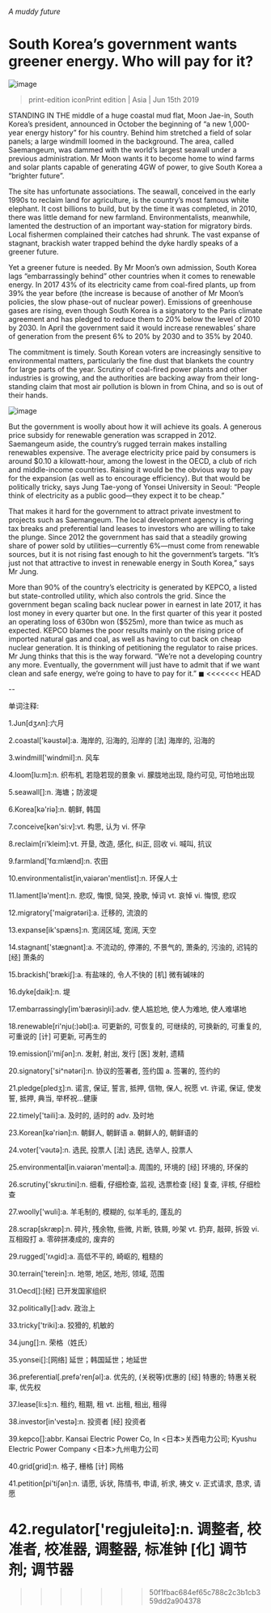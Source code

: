 ###### A muddy future
# South Korea’s government wants greener energy. Who will pay for it? 
![image](images/20190615_asp506.jpg) 
> print-edition iconPrint edition | Asia | Jun 15th 2019 
STANDING IN THE middle of a huge coastal mud flat, Moon Jae-in, South Korea’s president, announced in October the beginning of “a new 1,000-year energy history” for his country. Behind him stretched a field of solar panels; a large windmill loomed in the background. The area, called Saemangeum, was dammed with the world’s largest seawall under a previous administration. Mr Moon wants it to become home to wind farms and solar plants capable of generating 4GW of power, to give South Korea a “brighter future”. 
The site has unfortunate associations. The seawall, conceived in the early 1990s to reclaim land for agriculture, is the country’s most famous white elephant. It cost billions to build, but by the time it was completed, in 2010, there was little demand for new farmland. Environmentalists, meanwhile, lamented the destruction of an important way-station for migratory birds. Local fishermen complained their catches had shrunk. The vast expanse of stagnant, brackish water trapped behind the dyke hardly speaks of a greener future. 
Yet a greener future is needed. By Mr Moon’s own admission, South Korea lags “embarrassingly behind” other countries when it comes to renewable energy. In 2017 43% of its electricity came from coal-fired plants, up from 39% the year before (the increase is because of another of Mr Moon’s policies, the slow phase-out of nuclear power). Emissions of greenhouse gases are rising, even though South Korea is a signatory to the Paris climate agreement and has pledged to reduce them to 20% below the level of 2010 by 2030. In April the government said it would increase renewables’ share of generation from the present 6% to 20% by 2030 and to 35% by 2040. 
The commitment is timely. South Korean voters are increasingly sensitive to environmental matters, particularly the fine dust that blankets the country for large parts of the year. Scrutiny of coal-fired power plants and other industries is growing, and the authorities are backing away from their long-standing claim that most air pollution is blown in from China, and so is out of their hands. 
![image](images/20190615_asc240.png) 
But the government is woolly about how it will achieve its goals. A generous price subsidy for renewable generation was scrapped in 2012. Saemangeum aside, the country’s rugged terrain makes installing renewables expensive. The average electricity price paid by consumers is around $0.10 a kilowatt-hour, among the lowest in the OECD, a club of rich and middle-income countries. Raising it would be the obvious way to pay for the expansion (as well as to encourage efficiency). But that would be politically tricky, says Jung Tae-yong of Yonsei University in Seoul: “People think of electricity as a public good—they expect it to be cheap.” 
That makes it hard for the government to attract private investment to projects such as Saemangeum. The local development agency is offering tax breaks and preferential land leases to investors who are willing to take the plunge. Since 2012 the government has said that a steadily growing share of power sold by utilities—currently 6%—must come from renewable sources, but it is not rising fast enough to hit the government’s targets. “It’s just not that attractive to invest in renewable energy in South Korea,” says Mr Jung. 
More than 90% of the country’s electricity is generated by KEPCO, a listed but state-controlled utility, which also controls the grid. Since the government began scaling back nuclear power in earnest in late 2017, it has lost money in every quarter but one. In the first quarter of this year it posted an operating loss of 630bn won ($525m), more than twice as much as expected. KEPCO blames the poor results mainly on the rising price of imported natural gas and coal, as well as having to cut back on cheap nuclear generation. It is thinking of petitioning the regulator to raise prices. Mr Jung thinks that this is the way forward. “We’re not a developing country any more. Eventually, the government will just have to admit that if we want clean and safe energy, we’re going to have to pay for it.” ◼ 
<<<<<<< HEAD
-- 
 单词注释:
1.Jun[dʒʌn]:六月 
2.coastal['kәustәl]:a. 海岸的, 沿海的, 沿岸的 [法] 海岸的, 沿海的 
3.windmill['windmil]:n. 风车 
4.loom[lu:m]:n. 织布机, 若隐若现的景象 vi. 朦胧地出现, 隐约可见, 可怕地出现 
5.seawall[]:n. 海塘；防波堤 
6.Korea[kә'riә]:n. 朝鲜, 韩国 
7.conceive[kәn'si:v]:vt. 构思, 认为 vi. 怀孕 
8.reclaim[ri'kleim]:vt. 开垦, 改造, 感化, 纠正, 回收 vi. 喊叫, 抗议 
9.farmland['fɑ:mlænd]:n. 农田 
10.environmentalist[in,vaiәrәn'mentlist]:n. 环保人士 
11.lament[lә'ment]:n. 悲叹, 悔恨, 恸哭, 挽歌, 悼词 vt. 哀悼 vi. 悔恨, 悲叹 
12.migratory['maigrәtәri]:a. 迁移的, 流浪的 
13.expanse[ik'spæns]:n. 宽阔区域, 宽阔, 天空 
14.stagnant['stægnәnt]:a. 不流动的, 停滞的, 不景气的, 萧条的, 污浊的, 迟钝的 [经] 萧条的 
15.brackish['brækiʃ]:a. 有盐味的, 令人不快的 [机] 微有碱味的 
16.dyke[daik]:n. 堤 
17.embarrassingly[im'bærәsiŋli]:adv. 使人尴尬地, 使人为难地, 使人难堪地 
18.renewable[ri'nju(:)әbl]:a. 可更新的, 可恢复的, 可继续的, 可换新的, 可重复的, 可重说的 [计] 可更新, 可再生的 
19.emission[i'miʃәn]:n. 发射, 射出, 发行 [医] 发射, 遗精 
20.signatory['si^nәtәri]:n. 协议的签署者, 签约国 a. 签署的, 签约的 
21.pledge[pledʒ]:n. 诺言, 保证, 誓言, 抵押, 信物, 保人, 祝愿 vt. 许诺, 保证, 使发誓, 抵押, 典当, 举杯祝...健康 
22.timely['taili]:a. 及时的, 适时的 adv. 及时地 
23.Korean[kә'riәn]:n. 朝鲜人, 朝鲜语 a. 朝鲜人的, 朝鲜语的 
24.voter['vәutә]:n. 选民, 投票人 [法] 选民, 选举人, 投票人 
25.environmental[in.vaiәrәn'mentәl]:a. 周围的, 环境的 [经] 环境的, 环保的 
26.scrutiny['skru:tini]:n. 细看, 仔细检查, 监视, 选票检查 [经] 复查, 评核, 仔细检查 
27.woolly['wuli]:a. 羊毛制的, 模糊的, 似羊毛的, 蓬乱的 
28.scrap[skræp]:n. 碎片, 残余物, 些微, 片断, 铁屑, 吵架 vt. 扔弃, 敲碎, 拆毁 vi. 互相殴打 a. 零碎拼凑成的, 废弃的 
29.rugged['rʌgid]:a. 高低不平的, 崎岖的, 粗糙的 
30.terrain['terein]:n. 地带, 地区, 地形, 领域, 范围 
31.Oecd[]:[经] 已开发国家组织 
32.politically[]:adv. 政治上 
33.tricky['triki]:a. 狡猾的, 机敏的 
34.jung[]:n. 荣格（姓氏） 
35.yonsei[]:[网络] 延世；韩国延世；地延世 
36.preferential[.prefә'renʃәl]:a. 优先的, (关税等)优惠的 [经] 特惠的; 特惠关税率, 优先权 
37.lease[li:s]:n. 租约, 租期, 租 vt. 出租, 租出, 租得 
38.investor[in'vestә]:n. 投资者 [经] 投资者 
39.kepco[]:abbr. Kansai Electric Power Co, In <日本>关西电力公司; Kyushu Electric Power Company <日本>九州电力公司 
40.grid[grid]:n. 格子, 栅格 [计] 网格 
41.petition[pi'tiʃәn]:n. 请愿, 诉状, 陈情书, 申请, 祈求, 祷文 v. 正式请求, 恳求, 请愿 
42.regulator['regjuleitә]:n. 调整者, 校准者, 校准器, 调整器, 标准钟 [化] 调节剂; 调节器 
=======
>>>>>>> 50f1fbac684ef65c788c2c3b1cb359dd2a904378
